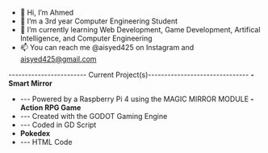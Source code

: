 - 👋 Hi, I’m Ahmed
- 👀 I’m a 3rd year Computer Engineering Student
- 🌱 I’m currently learning Web Development, Game Development, Artifical Intelligence, and Computer Engineering
- 📫 You can reach me @aisyed425 on Instagram and aisyed425@gmail.com

------------------------ Current Project(s)-------------------------------
**- Smart Mirror**
-  --- Powered by a Raspberry Pi 4 using the MAGIC MIRROR MODULE
**- Action RPG Game**
-  --- Created with the GODOT Gaming Engine
-  --- Coded in GD Script
- **Pokedex**
- --- HTML Code
<!---
aisyed425/aisyed425 is a ✨ special ✨ repository because its `README.md` (this file) appears on your GitHub profile.
You can click the Preview link to take a look at your changes.
--->
